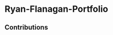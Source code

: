 # Ryan-Flanagan-Portfolio

## Contributions
<!--Asked Sami Sully about setting up responsiveness pages but she deferred to training session for 8/28/2020.>

<!--Worked with tutor Ariel Razon who helped me understand how to force change font color for my name in the nav as well as helping me understand in page linking structure from one page to another on the site.

Ariel also helped me better understand how to structure the elements in the nav bar.>

Jonathan Canales provided me with his Ul class code structure to correctly format the Nav bar elements.

On 8-31-2020, I worked with tutor Andrew Hardemon who helped me with nuanced CSS formatting to include adding in my Horizontal Rule tags under my page headers, adding a border top on my footer for asthetics. He also helped me in troubleshooting my Portfolio page borders and margins.